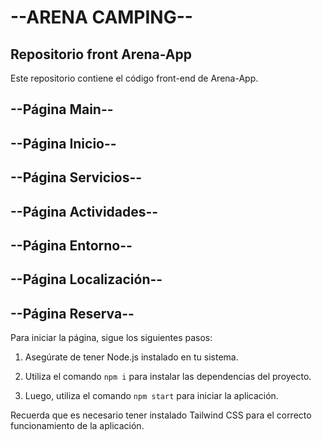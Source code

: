 # --ARENA CAMPING--

## Repositorio front Arena-App

Este repositorio contiene el código front-end de Arena-App.

## --Página Main--

## --Página Inicio--

## --Página Servicios--

## --Página Actividades--

## --Página Entorno--

## --Página Localización--

## --Página Reserva--

Para iniciar la página, sigue los siguientes pasos:

1. Asegúrate de tener Node.js instalado en tu sistema.

2. Utiliza el comando `npm i` para instalar las dependencias del proyecto.

3. Luego, utiliza el comando `npm start` para iniciar la aplicación.

Recuerda que es necesario tener instalado Tailwind CSS para el correcto funcionamiento de la aplicación.

